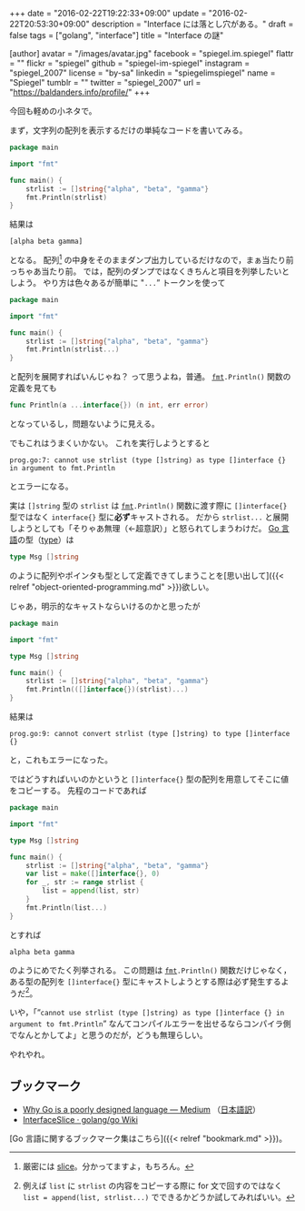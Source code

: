 +++
date = "2016-02-22T19:22:33+09:00"
update = "2016-02-22T20:53:30+09:00"
description = "Interface には落とし穴がある。"
draft = false
tags = ["golang", "interface"]
title = "Interface の謎"

[author]
  avatar = "/images/avatar.jpg"
  facebook = "spiegel.im.spiegel"
  flattr = ""
  flickr = "spiegel"
  github = "spiegel-im-spiegel"
  instagram = "spiegel_2007"
  license = "by-sa"
  linkedin = "spiegelimspiegel"
  name = "Spiegel"
  tumblr = ""
  twitter = "spiegel_2007"
  url = "https://baldanders.info/profile/"
+++

今回も軽めの小ネタで。

まず，文字列の配列を表示するだけの単純なコードを書いてみる。

```go
package main

import "fmt"

func main() {
    strlist := []string{"alpha", "beta", "gamma"}
    fmt.Println(strlist)
}
```

結果は

```text
[alpha beta gamma]
```

となる。
配列[^s] の中身をそのままダンプ出力しているだけなので，まぁ当たり前っちゃあ当たり前。
では，配列のダンプではなくきちんと項目を列挙したいとしよう。
やり方は色々あるが簡単に "`...`” トークンを使って

[^s]: 厳密には [slice]。分かってますよ，もちろん。

```go
package main

import "fmt"

func main() {
    strlist := []string{"alpha", "beta", "gamma"}
    fmt.Println(strlist...)
}
```

と配列を展開すればいんじゃね？ って思うよね，普通。
[`fmt`]`.Println()` 関数の定義を見ても

```go
func Println(a ...interface{}) (n int, err error)
```

となっているし，問題ないように見える。

でもこれはうまくいかない。
これを実行しようとすると

```text
prog.go:7: cannot use strlist (type []string) as type []interface {} in argument to fmt.Println
```

とエラーになる。

実は `[]string` 型の `strlist` は [`fmt`]`.Println()` 関数に渡す際に `[]interface{}` 型ではなく `interface{}` 型に**必ず**キャストされる。
だから `strlist...` と展開しようとしても「そりゃあ無理（←超意訳）」と怒られてしまうわけだ。
[Go 言語]の型（[type]）は

```go
type Msg []string
```

のように配列やポインタも型として定義できてしまうことを[思い出して]({{< relref "object-oriented-programming.md" >}})欲しい。

じゃあ，明示的なキャストならいけるのかと思ったが

```go
package main

import "fmt"

type Msg []string

func main() {
    strlist := []string{"alpha", "beta", "gamma"}
    fmt.Println(([]interface{})(strlist)...)
}
```

結果は

```text
prog.go:9: cannot convert strlist (type []string) to type []interface {}
```

と，これもエラーになった。

ではどうすればいいのかというと `[]interface{}` 型の配列を用意してそこに値をコピーする。
先程のコードであれば

```go
package main

import "fmt"

type Msg []string

func main() {
    strlist := []string{"alpha", "beta", "gamma"}
    var list = make([]interface{}, 0)
    for _, str := range strlist {
        list = append(list, str)
    }
    fmt.Println(list...)
}
```

とすれば

```text
alpha beta gamma
```

のようにめでたく列挙される。
この問題は [`fmt`]`.Println()` 関数だけじゃなく，ある型の配列を `[]interface{}` 型にキャストしようとする際は必ず発生するようだ[^c]。

[^c]: 例えば `list` に `strlist` の内容をコピーする際に for 文で回すのではなく `list = append(list, strlist...)` でできるかどうか試してみればいい。

いや，「“`cannot use strlist (type []string) as type []interface {} in argument to fmt.Println`” なんてコンパイルエラーを出せるならコンパイラ側でなんとかしてよ」と思うのだが，どうも無理らしい。

やれやれ。

## ブックマーク

- [Why Go is a poorly designed language — Medium](https://medium.com/@tucnak/why-go-is-a-poorly-designed-language-1cc04e5daf2#.ucutrogyz) （[日本語訳](http://postd.cc/why-go-is-a-poorly-designed-language/)）
- [InterfaceSlice · golang/go Wiki](https://github.com/golang/go/wiki/InterfaceSlice)

[Go 言語に関するブックマーク集はこちら]({{< relref "bookmark.md" >}})。

[Go 言語]: https://golang.org/ "The Go Programming Language"
[slice]: http://golang.org/ref/spec#Slice_types
[`fmt`]: https://golang.org/pkg/fmt/ "fmt - The Go Programming Language"
[type]: https://golang.org/ref/spec#Properties_of_types_and_values "Properties of types and values"
